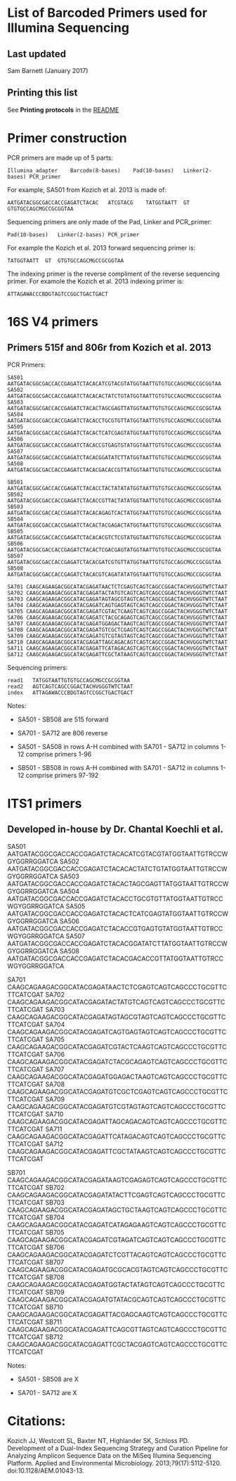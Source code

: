 List of Barcoded Primers used for Illumina Sequencing
=================================

## Last updated

Sam Barnett (January 2017)


## Printing this list

See **Printing protocols** in the [README](../README.md#printing-protocols-conversion-of-protocols-to-pdf)

# Primer construction

PCR primers are made up of 5 parts:

    Illumina_adapter    Barcode(8-bases)    Pad(10-bases)   Linker(2-bases) PCR_primer

For example, SA501 from Kozich et al. 2013 is made of:

    AATGATACGGCGACCACCGAGATCTACAC   ATCGTACG    TATGGTAATT  GT  GTGTGCCAGCMGCCGCGGTAA
    
Sequencing primers are only made of the Pad, Linker and PCR_primer:

    Pad(10-bases)   Linker(2-bases) PCR_primer
    
For example the Kozich et al. 2013 forward sequencing primer is:
    
    TATGGTAATT  GT  GTGTGCCAGCMGCCGCGGTAA
    
The indexing primer is the reverse compliment of the reverse sequencing primer.
For examole the Kozich et al. 2013 indexing primer is:

    ATTAGAWACCCBDGTAGTCCGGCTGACTGACT

# 16S V4 primers

## Primers 515f and 806r from Kozich et al. 2013

PCR Primers:

    SA501 AATGATACGGCGACCACCGAGATCTACACATCGTACGTATGGTAATTGTGTGCCAGCMGCCGCGGTAA
    SA502 AATGATACGGCGACCACCGAGATCTACACACTATCTGTATGGTAATTGTGTGCCAGCMGCCGCGGTAA 
    SA503 AATGATACGGCGACCACCGAGATCTACACTAGCGAGTTATGGTAATTGTGTGCCAGCMGCCGCGGTAA 
    SA504 AATGATACGGCGACCACCGAGATCTACACCTGCGTGTTATGGTAATTGTGTGCCAGCMGCCGCGGTAA 
    SA505 AATGATACGGCGACCACCGAGATCTACACTCATCGAGTATGGTAATTGTGTGCCAGCMGCCGCGGTAA 
    SA506 AATGATACGGCGACCACCGAGATCTACACCGTGAGTGTATGGTAATTGTGTGCCAGCMGCCGCGGTAA 
    SA507 AATGATACGGCGACCACCGAGATCTACACGGATATCTTATGGTAATTGTGTGCCAGCMGCCGCGGTAA 
    SA508 AATGATACGGCGACCACCGAGATCTACACGACACCGTTATGGTAATTGTGTGCCAGCMGCCGCGGTAA 
    
    SB501 AATGATACGGCGACCACCGAGATCTACACCTACTATATATGGTAATTGTGTGCCAGCMGCCGCGGTAA 
    SB502 AATGATACGGCGACCACCGAGATCTACACCGTTACTATATGGTAATTGTGTGCCAGCMGCCGCGGTAA 
    SB503 AATGATACGGCGACCACCGAGATCTACACAGAGTCACTATGGTAATTGTGTGCCAGCMGCCGCGGTAA 
    SB504 AATGATACGGCGACCACCGAGATCTACACTACGAGACTATGGTAATTGTGTGCCAGCMGCCGCGGTAA 
    SB505 AATGATACGGCGACCACCGAGATCTACACACGTCTCGTATGGTAATTGTGTGCCAGCMGCCGCGGTAA 
    SB506 AATGATACGGCGACCACCGAGATCTACACTCGACGAGTATGGTAATTGTGTGCCAGCMGCCGCGGTAA 
    SB507 AATGATACGGCGACCACCGAGATCTACACGATCGTGTTATGGTAATTGTGTGCCAGCMGCCGCGGTAA 
    SB508 AATGATACGGCGACCACCGAGATCTACACGTCAGATATATGGTAATTGTGTGCCAGCMGCCGCGGTAA
    
    SA701 CAAGCAGAAGACGGCATACGAGATAACTCTCGAGTCAGTCAGCCGGACTACHVGGGTWTCTAAT 
    SA702 CAAGCAGAAGACGGCATACGAGATACTATGTCAGTCAGTCAGCCGGACTACHVGGGTWTCTAAT 
    SA703 CAAGCAGAAGACGGCATACGAGATAGTAGCGTAGTCAGTCAGCCGGACTACHVGGGTWTCTAAT 
    SA704 CAAGCAGAAGACGGCATACGAGATCAGTGAGTAGTCAGTCAGCCGGACTACHVGGGTWTCTAAT 
    SA705 CAAGCAGAAGACGGCATACGAGATCGTACTCAAGTCAGTCAGCCGGACTACHVGGGTWTCTAAT 
    SA706 CAAGCAGAAGACGGCATACGAGATCTACGCAGAGTCAGTCAGCCGGACTACHVGGGTWTCTAAT 
    SA707 CAAGCAGAAGACGGCATACGAGATGGAGACTAAGTCAGTCAGCCGGACTACHVGGGTWTCTAAT 
    SA708 CAAGCAGAAGACGGCATACGAGATGTCGCTCGAGTCAGTCAGCCGGACTACHVGGGTWTCTAAT 
    SA709 CAAGCAGAAGACGGCATACGAGATGTCGTAGTAGTCAGTCAGCCGGACTACHVGGGTWTCTAAT 
    SA710 CAAGCAGAAGACGGCATACGAGATTAGCAGACAGTCAGTCAGCCGGACTACHVGGGTWTCTAAT 
    SA711 CAAGCAGAAGACGGCATACGAGATTCATAGACAGTCAGTCAGCCGGACTACHVGGGTWTCTAAT 
    SA712 CAAGCAGAAGACGGCATACGAGATTCGCTATAAGTCAGTCAGCCGGACTACHVGGGTWTCTAAT
    
Sequencing primers:

    read1   TATGGTAATTGTGTGCCAGCMGCCGCGGTAA
    read2   AGTCAGTCAGCCGGACTACHVGGGTWTCTAAT
    index   ATTAGAWACCCBDGTAGTCCGGCTGACTGACT

Notes:

*  SA501 - SB508 are 515 forward

*  SA701 - SA712 are 806 reverse

*  SA501 - SA508 in rows A-H combined with SA701 - SA712 in columns 1-12 comprise primers 1-96

*  SB501 - SB508 in rows A-H combined with SA701 - SA712 in columns 1-12 comprise primers 97-192

# ITS1 primers

## Developed in-house by Dr. Chantal Koechli et al.

SA501 AATGATACGGCGACCACCGAGATCTACACATCGTACGTATGGTAATTGTRCCWGYGGRRGGATCA
SA502 AATGATACGGCGACCACCGAGATCTACACACTATCTGTATGGTAATTGTRCCWGYGGRRGGATCA 
SA503 AATGATACGGCGACCACCGAGATCTACACTAGCGAGTTATGGTAATTGTRCCWGYGGRRGGATCA 
SA504 AATGATACGGCGACCACCGAGATCTACACCTGCGTGTTATGGTAATTGTRCCWGYGGRRGGATCA 
SA505 AATGATACGGCGACCACCGAGATCTACACTCATCGAGTATGGTAATTGTRCCWGYGGRRGGATCA 
SA506 AATGATACGGCGACCACCGAGATCTACACCGTGAGTGTATGGTAATTGTRCCWGYGGRRGGATCA 
SA507 AATGATACGGCGACCACCGAGATCTACACGGATATCTTATGGTAATTGTRCCWGYGGRRGGATCA 
SA508 AATGATACGGCGACCACCGAGATCTACACGACACCGTTATGGTAATTGTRCCWGYGGRRGGATCA 

SA701 CAAGCAGAAGACGGCATACGAGATAACTCTCGAGTCAGTCAGCCCTGCGTTCTTCATCGAT 
SA702 CAAGCAGAAGACGGCATACGAGATACTATGTCAGTCAGTCAGCCCTGCGTTCTTCATCGAT 
SA703 CAAGCAGAAGACGGCATACGAGATAGTAGCGTAGTCAGTCAGCCCTGCGTTCTTCATCGAT 
SA704 CAAGCAGAAGACGGCATACGAGATCAGTGAGTAGTCAGTCAGCCCTGCGTTCTTCATCGAT 
SA705 CAAGCAGAAGACGGCATACGAGATCGTACTCAAGTCAGTCAGCCCTGCGTTCTTCATCGAT 
SA706 CAAGCAGAAGACGGCATACGAGATCTACGCAGAGTCAGTCAGCCCTGCGTTCTTCATCGAT 
SA707 CAAGCAGAAGACGGCATACGAGATGGAGACTAAGTCAGTCAGCCCTGCGTTCTTCATCGAT 
SA708 CAAGCAGAAGACGGCATACGAGATGTCGCTCGAGTCAGTCAGCCCTGCGTTCTTCATCGAT 
SA709 CAAGCAGAAGACGGCATACGAGATGTCGTAGTAGTCAGTCAGCCCTGCGTTCTTCATCGAT 
SA710 CAAGCAGAAGACGGCATACGAGATTAGCAGACAGTCAGTCAGCCCTGCGTTCTTCATCGAT 
SA711 CAAGCAGAAGACGGCATACGAGATTCATAGACAGTCAGTCAGCCCTGCGTTCTTCATCGAT 
SA712 CAAGCAGAAGACGGCATACGAGATTCGCTATAAGTCAGTCAGCCCTGCGTTCTTCATCGAT

SB701 CAAGCAGAAGACGGCATACGAGATAAGTCGAGAGTCAGTCAGCCCTGCGTTCTTCATCGAT 
SB702 CAAGCAGAAGACGGCATACGAGATATACTTCGAGTCAGTCAGCCCTGCGTTCTTCATCGAT 
SB703 CAAGCAGAAGACGGCATACGAGATAGCTGCTAAGTCAGTCAGCCCTGCGTTCTTCATCGAT 
SB704 CAAGCAGAAGACGGCATACGAGATCATAGAGAAGTCAGTCAGCCCTGCGTTCTTCATCGAT 
SB705 CAAGCAGAAGACGGCATACGAGATCGTAGATCAGTCAGTCAGCCCTGCGTTCTTCATCGAT 
SB706 CAAGCAGAAGACGGCATACGAGATCTCGTTACAGTCAGTCAGCCCTGCGTTCTTCATCGAT 
SB707 CAAGCAGAAGACGGCATACGAGATGCGCACGTAGTCAGTCAGCCCTGCGTTCTTCATCGAT 
SB708 CAAGCAGAAGACGGCATACGAGATGGTACTATAGTCAGTCAGCCCTGCGTTCTTCATCGAT 
SB709 CAAGCAGAAGACGGCATACGAGATGTATACGCAGTCAGTCAGCCCTGCGTTCTTCATCGAT 
SB710 CAAGCAGAAGACGGCATACGAGATTACGAGCAAGTCAGTCAGCCCTGCGTTCTTCATCGAT 
SB711 CAAGCAGAAGACGGCATACGAGATTCAGCGTTAGTCAGTCAGCCCTGCGTTCTTCATCGAT 
SB712 CAAGCAGAAGACGGCATACGAGATTCGCTACGAGTCAGTCAGCCCTGCGTTCTTCATCGAT

Notes:

*  SA501 - SB508 are X

*  SA701 - SA712 are X

# Citations:

Kozich JJ, Westcott SL, Baxter NT, Highlander SK, Schloss PD. Development of a Dual-Index Sequencing Strategy and Curation Pipeline for Analyzing Amplicon Sequence Data on the MiSeq Illumina Sequencing Platform. Applied and Environmental Microbiology. 2013;79(17):5112-5120. doi:10.1128/AEM.01043-13.
